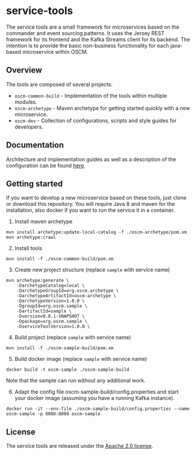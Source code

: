 # service-tools

The service tools are a small framework for microservices based on the commander and event sourcing patterns. It uses the Jersey REST framework for its frontend and the Kafka Streams client for its backend. The intention is to provide the basic non-business functionality for each java-based microservice within OSCM.

## Overview

The tools are composed of several projects:

- `oscm-common-build` - Implementation of the tools within multiple modules.
- `oscm-archetype` - Maven archetype for getting started quickly with a new microservice.
- `oscm-dev` - Collection of configurations, scripts and style guides for developers. 

## Documentation

Architecture and implementation guides as well as a description of the configuration can be found [here](./oscm-common-build).

## Getting started

If you want to develop a new microservice based on these tools, just clone or download this repository. You will require Java 8 and maven for the installation, also docker if you want to run the service it in a container.

1. Install maven archetype

```
mvn install archetype:update-local-catalog -f ./oscm-archetype/pom.xm
mvn archetype:crawl
```

2. Install tools

```
mvn install -f ./oscm-common-build/pom.xm
```

3. Create new project structure (replace `sample` with service name)

```
mvn archetype:generate \
	-DarchetypeCatalog=local \
	-DarchetypeGroupId=org.oscm.archetype \
	-DarchetypeArtifactId=oscm-archetype \
	-DarchetypeVersion=1.0.0 \
	-DgroupId=org.oscm.sample \
	-DartifactId=sample \
	-Dversion=0.0.1-SNAPSHOT \
	-Dpackage=org.oscm.sample \
	-DserviceToolVersion=1.0.0 \
```

4. Build project (replace `sample` with service name)

```
mvn install -f ./oscm-sample-build/pom.xm
```

5. Build docker image (replace `sample` with service name)

```
docker build -t oscm-sample ./oscm-sample-build
```

Note that the sample can run without any additional work.

6. Adapt the config file oscm-sample-build/config.properties and start your docker image (assuming you have a running Kafka instance).

```
docker run -it --env-file ./oscm-sample-build/config.properties --name oscm-sample -p 8080:8080 oscm-sample
```

## License

The service tools are released under the [Apache 2.0 license](./LICENSE).